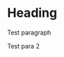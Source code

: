 <!DOCTYPE html>
<html>
  <head>
    <title>Test</title>
  </head>

  <body>
    <h1>Heading</h1>
    <p>Test paragraph</p>
    <p>Test para 2</p>
  </body>
</html>

